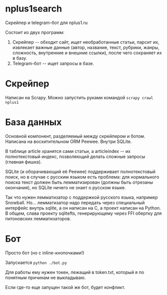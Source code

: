 # nplus1search
Скрейпер и telegram-бот для nplus1.ru

Состоит из двух программ:
1. Скрейпер -- обходит сайт, ищет необработанные статьи, парсит их, извлекает важные данные (автор, название, текст, рубрики, жанры, сложность, внутренние и внешние ссылки), после чего сохраняет их в базу.
2. Telegram-бот -- ищет запросы в базе.

Скрейпер
========
Написан на Scrapy. Можно запустить руками командой `scrapy crawl nplus1`

База данных
===========
Основной компонент, разделяемый между скрейпером и ботом. Написана на восхитительном ORM Peewee. Внутри SQLite.

В таблице article хранятся сами статьи, а articleindex -- их полнотекстовый индекс, позволяющий делать сложные запросы (главная фишка).

SQLite (и оборачивающий её Peewee) поддерживает полнотекстовый поиск, но в случае с русским языком есть проблема: для нормального поиска текст должен быть лемматизирован (должны быть отрезаны окончания), но SQLite ничего не знает о русском языке.

Так что нужен лемматизатор c поддержкой русского языка, например Snowball. Но... лемматизатор надо передать через специальный интерфейс внутрь sqlite, а он написан на C, а проект написан на Python. В общем, слава проекту sqlitefts, генерирующему через FFI обертку для питоновских лемматизаторов.

Бот
==========
Просто бот (но с inline-кнопочками!)

Запускается `python ./bot.py`

Для работы ему нужен токен, лежащий в token.txt, который я по понятным причинам не выкладываю.

Если где-то еще запущен такой же бот, будет конфликт.
